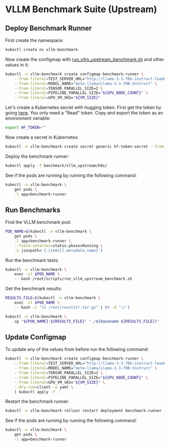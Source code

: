 # VLLM Benchmark Suite (Upstream)

## Deploy Benchmark Runner

First create the namespace:

```bash
kubectl create ns vllm-benchmark
```

Now create the configmap with [run_vllm_upstream_benchmark.sh](run_vllm_upstream_benchmark.sh) and other values in it:

```bash
kubectl -n vllm-benchmark create configmap benchmark-runner \
    --from-literal=TEST_SERVER_URL="http://llama-3-3-70b-instruct-leader.default:8000" \
    --from-literal=MODEL_NAME="meta-llama/Llama-3.3-70B-Instruct" \
    --from-literal=TENSOR_PARALLEL_SIZE=2 \
    --from-literal=PIPELINE_PARALLEL_SIZE="${GPU_NODE_COUNT}" \
    --from-literal=GPU_VM_SKU="${VM_SIZE}"
```

Let's create a Kubernetes secret with hugging token. First get the token by going [here](https://huggingface.co/settings/tokens). You only need a "Read" token. Copy and export the token as an environment variable:

```bash
export HF_TOKEN=""
```

Now create a secret in Kubernetes:

```bash
kubectl -n vllm-benchmark create secret generic hf-token-secret --from-literal token=${HF_TOKEN}
```

Deploy the benchmark runner:

```bash
kubectl apply -f benchmark/vllm_upstream/k8s/
```

See if the pods are running by running the following command:

```bash
kubectl -n vllm-benchmark \
    get pods \
    -l app=benchmark-runner
```

## Run Benchmarks

Find the VLLM benchmark pod:

```bash
POD_NAME=$(kubectl -n vllm-benchmark \
    get pods \
    -l app=benchmark-runner \
    --field-selector=status.phase=Running \
    -o jsonpath='{.items[].metadata.name}')
```

Run the benchmark tests:

```bash
kubectl -n vllm-benchmark \
    exec -it $POD_NAME \
    -- bash /root/scripts/run_vllm_upstream_benchmark.sh
```

Get the benchmark results:

```bash
RESULTS_FILE=$(kubectl -n vllm-benchmark \
    exec -it $POD_NAME \
    -- bash -c "ls /root/results*.tar.gz" | tr -d '\r')

kubectl -n vllm-benchmark \
    cp "${POD_NAME}:${RESULTS_FILE}" "./$(basename ${RESULTS_FILE})"
```

## Update Configmap

To update any of the values from before run the following command:

```bash
kubectl -n vllm-benchmark create configmap benchmark-runner \
    --from-literal=TEST_SERVER_URL="http://llama-3-3-70b-instruct-leader.default:8000" \
    --from-literal=MODEL_NAME="meta-llama/Llama-3.3-70B-Instruct" \
    --from-literal=TENSOR_PARALLEL_SIZE=2 \
    --from-literal=PIPELINE_PARALLEL_SIZE="${GPU_NODE_COUNT}" \
    --from-literal=GPU_VM_SKU="${VM_SIZE}" \
    --dry-run=client -o yaml \
    | kubectl apply -f -
```

Restart the benchmark runner:

```bash
kubectl -n vllm-benchmark rollout restart deployment benchmark-runner
```

See if the pods are running by running the following command:

```bash
kubectl -n vllm-benchmark \
    get pods \
    -l app=benchmark-runner
```
